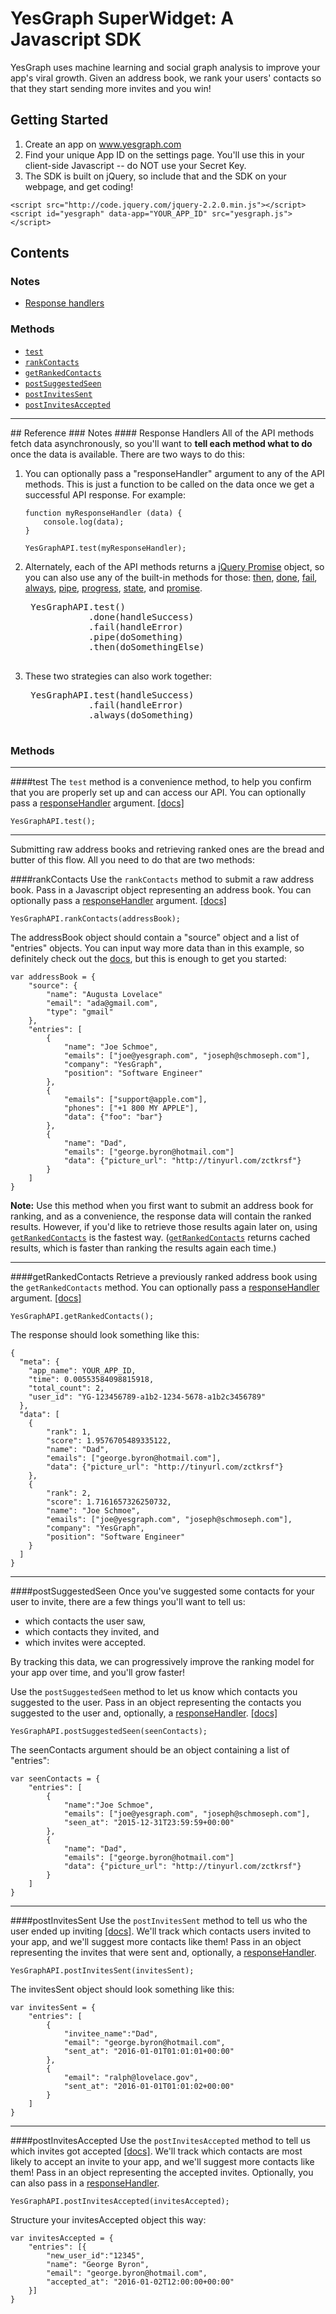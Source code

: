 # YesGraph SuperWidget: A Javascript SDK

YesGraph uses machine learning and social graph analysis to improve your app's viral growth. Given an address book, we rank your users' contacts so that they start sending more invites and you win!

## Getting Started
1. Create an app on www.yesgraph.com
2. Find your unique App ID on the settings page. You'll use this in your client-side Javascript -- do NOT use your Secret Key.
3. The SDK is built on jQuery, so include that and the SDK on your webpage, and get coding!
```
<script src="http://code.jquery.com/jquery-2.2.0.min.js"></script>
<script id="yesgraph" data-app="YOUR_APP_ID" src="yesgraph.js"></script>
```

## Contents
### Notes
- <a href="#responseHandlers">Response handlers</a>

### Methods
- <a href="#test">`test`</a>
- <a href="#rankContacts">`rankContacts`</a>
- <a href="#getRankedContacts">`getRankedContacts`</a>
- <a href="#postSuggestedSeen">`postSuggestedSeen`</a>
- <a href="#postInvitesSent">`postInvitesSent`</a>
- <a href="#postInvitesAccepted">`postInvitesAccepted`</a>


<hr>
## Reference
### Notes
<a name="responseHandlers"></a>
#### Response Handlers
All of the API methods fetch data asynchronously, so you'll want to <b>tell each method what to do</b> once the data is available. There are two ways to do this:

1. You can optionally pass a "responseHandler" argument to any of the API methods. This is just a function to be called on the data once we get a successful API response. For example:
    ```
    function myResponseHandler (data) {
        console.log(data);
    }

    YesGraphAPI.test(myResponseHandler);
    ```

2. Alternately, each of the API methods returns a [jQuery Promise](http://api.jquery.com/Types/#Promise) object, so you can also use any of the built-in methods for those: [then](http://api.jquery.com/deferred.then/), [done](http://api.jquery.com/deferred.done/), [fail](http://api.jquery.com/deferred.fail/), [always](http://api.jquery.com/deferred.always/), [pipe](http://api.jquery.com/deferred.pipe/), [progress](http://api.jquery.com/deferred.progress/), [state](http://api.jquery.com/deferred.state/), and [promise](http://api.jquery.com/deferred.promise/).
    <pre>
    YesGraphAPI.test()
               .done(handleSuccess)
               .fail(handleError)
               .pipe(doSomething)
               .then(doSomethingElse)
    </pre>
3. These two strategies can also work together:
    <pre>
    YesGraphAPI.test(handleSuccess)
               .fail(handleError)
               .always(doSomething)
    </pre>


### Methods
<a name="test"><hr></a>
####test
The `test` method is a convenience method, to help you confirm that you are properly set up and can access our API. You can optionally pass a <a href="#responseHandlers">responseHandler</a> argument. [[docs]](https://docs.yesgraph.com/docs/test)
```
YesGraphAPI.test();
```


<a name="rankContacts"><hr></a>
Submitting raw address books and retrieving ranked ones are the bread and butter of this flow. All you need to do that are two methods:

####rankContacts
Use the `rankContacts` method to submit a raw address book. Pass in a Javascript object representing an address book. You can optionally pass a <a href="#responseHandlers">responseHandler</a> argument. [[docs]](https://docs.yesgraph.com/docs/address-book)
```
YesGraphAPI.rankContacts(addressBook);
```
The addressBook object should contain a "source" object and a list of "entries" objects. You can input way more data than in this example, so definitely check out the [docs](https://docs.yesgraph.com/docs/address-book), but this is enough to get you started:
```
var addressBook = {
    "source": {
        "name": "Augusta Lovelace"
        "email": "ada@gmail.com",
        "type": "gmail"
    },
    "entries": [
        {
            "name": "Joe Schmoe",
            "emails": ["joe@yesgraph.com", "joseph@schmoseph.com"],
            "company": "YesGraph",
            "position": "Software Engineer"
        },
        {
            "emails": ["support@apple.com"],
            "phones": ["+1 800 MY APPLE"],
            "data": {"foo": "bar"}
        },
        {
            "name": "Dad",
            "emails": ["george.byron@hotmail.com"]
            "data": {"picture_url": "http://tinyurl.com/zctkrsf"}
        }
    ]
}
```
<b>Note:</b> Use this method when you first want to submit an address book for ranking, and as a convenience, the response data will contain the ranked results. However, if you'd like to retrieve those results again later on, using <a href="#getRankedContacts">`getRankedContacts`</a> is the fastest way. (<a href="#getRankedContacts">`getRankedContacts`</a> returns cached results, which is faster than ranking the results again each time.)


<a name="getRankedContacts"><hr></a>
####getRankedContacts
Retrieve a previously ranked address book using the `getRankedContacts` method. You can optionally pass a <a href="#responseHandlers">responseHandler</a> argument. [[docs]](https://docs.yesgraph.com/docs/address-book)
```
YesGraphAPI.getRankedContacts();
```
The response should look something like this:
```
{
  "meta": {
    "app_name": YOUR_APP_ID,
    "time": 0.00553584098815918,
    "total_count": 2,
    "user_id": "YG-123456789-a1b2-1234-5678-a1b2c3456789"
  },
  "data": [
    {
        "rank": 1,
        "score": 1.9576705489335122,
        "name": "Dad",
        "emails": ["george.byron@hotmail.com"],
        "data": {"picture_url": "http://tinyurl.com/zctkrsf"}
    },
    {
        "rank": 2,
        "score": 1.7161657326250732,
        "name": "Joe Schmoe",
        "emails": ["joe@yesgraph.com", "joseph@schmoseph.com"],
        "company": "YesGraph",
        "position": "Software Engineer"
    }
  ]
}
```

<a name="postSuggestedSeen"><hr></a>
####postSuggestedSeen
Once you've suggested some contacts for your user to invite, there are a few things you'll want to tell us:
- which contacts the user saw,
- which contacts they invited, and
- which invites were accepted.

By tracking this data, we can progressively improve the ranking model for your app over time, and you'll grow faster!

Use the `postSuggestedSeen` method to let us know which contacts you suggested to the user. Pass in an object representing the contacts you suggested to the user and, optionally, a <a href="#responseHandlers">responseHandler</a>. [[docs]](https://docs.yesgraph.com/docs/suggested-seen)
```
YesGraphAPI.postSuggestedSeen(seenContacts);
```
The seenContacts argument should be an object containing a list of "entries":
```
var seenContacts = {
    "entries": [
        {
            "name":"Joe Schmoe",
            "emails": ["joe@yesgraph.com", "joseph@schmoseph.com"],
            "seen_at": "2015-12-31T23:59:59+00:00"
        },
        {
            "name": "Dad",
            "emails": ["george.byron@hotmail.com"]
            "data": {"picture_url": "http://tinyurl.com/zctkrsf"}
        }
    ]
}
```

<a name="postInvitesSent"><hr></a>
####postInvitesSent
Use the `postInvitesSent` method to tell us who the user ended up inviting [[docs]](https://docs.yesgraph.com/docs/invites-sent). We'll track which contacts users invited to your app, and we'll suggest more contacts like them! Pass in an object representing the invites that were sent and, optionally, a <a href="#responseHandlers">responseHandler</a>.
```
YesGraphAPI.postInvitesSent(invitesSent);
```
The invitesSent object should look something like this:
```
var invitesSent = {
    "entries": [
        {
            "invitee_name":"Dad",
            "email": "george.byron@hotmail.com",
            "sent_at": "2016-01-01T01:01:01+00:00"
        },
        {
            "email": "ralph@lovelace.gov",
            "sent_at": "2016-01-01T01:01:02+00:00"
        }
    ]
}
```

<a name="postInvitesAccepted"><hr></a>
####postInvitesAccepted
Use the `postInvitesAccepted` method to tell us which invites got accepted [[docs]](https://docs.yesgraph.com/docs/invites-accepted). We'll track which contacts are most likely to accept an invite to your app, and we'll suggest more contacts like them! Pass in an object representing the accepted invites.
Optionally, you can also pass in a <a href="#responseHandlers">responseHandler</a>.
```
YesGraphAPI.postInvitesAccepted(invitesAccepted);
```
Structure your invitesAccepted object this way:
```
var invitesAccepted = {
    "entries": [{
        "new_user_id":"12345",
        "name": "George Byron",
        "email": "george.byron@hotmail.com",
        "accepted_at": "2016-01-02T12:00:00+00:00"
    }]
}
```
